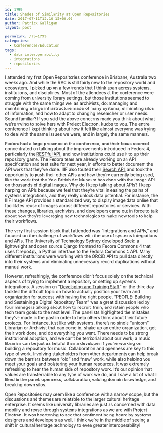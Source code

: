 ```yaml
---
id: 1799
title: Shades of Similarity at Open Repositories
date: 2017-07-11T13:10:15+00:00
author: Patrick Galligan
layout: post

permalink: /?p=1799
categories:
  - Conferences/Education
tags:
  - data interoperability
  - integrations
  - repositories
---
```

I attended my first Open Repositories conference in Brisbane, Australia two weeks ago. And while the RAC is still fairly new to the repository world and ecosystem, I picked up on a few trends that I think span across systems, institutions, and disciplines. Most of the attendees at the conference were coming from university library settings, but those institutions seemed to struggle with the same things we, as archivists, do: managing and maintaining a large infrastructure made of many systems, eliminating silos of information, and how to adapt to changing researcher or user needs. Sound familiar? If you said the above concerns made you think about what we’re trying to solve here with Project Electron, kudos to you. The entire conference I kept thinking about how it felt like almost everyone was trying to deal with the same issues we were, and in largely the same manners.<!--more-->

Fedora had a large presence at the conference, and their focus seemed concentrated on talking about the improvements introduced in Fedora 4, particularly the [RESTful API](https://wiki.duraspace.org/display/FEDORA40/RESTful+HTTP+API), and how institutions could use it to up their repository game. The Fedora team are already working on an API specification and test suite for next year, in efforts to better document the API work that they’ve done. IIIF also touted their [Search API](http://iiif.io/api/search/1.0/), and took the opportunity to push their other APIs and how they’re currently being used, like the work that the Yale British Art Museum has done with the image API on thousands of [digital images](http://showcase.iiif.io/showcase/ycba.html). Why do I keep talking about APIs? I keep harping on APIs because we feel that they’re vital in easing the pains of systems integrations, and they really unlock data potential. For instance, the IIIF Image API provides a standardized way to display image data online that facilitates reuse of images across different repositories or services. With these changes, libraries, archivists, and developers came out in force to talk about how they’re leveraging new technologies to make new tools to help their workflows.

The very first session block that I attended was “Integrations and APIs,” and focused on the challenge of workflows with the use of systems integrations and APIs. The University of Technology Sydney developed [Snek](https://github.com/spikelynch/snek): a lightweight and open source Django frontend to Fedora Commons 4 that uses fcrepo4py, a Python interface to the Fedora Commons 4 API. Many different institutions were working with the ORCiD API to pull data directly into their systems and eliminating unnecessary record duplications without manual work.

However, refreshingly, the conference didn’t focus solely on the technical aspects of trying to implement a repository or setting up systems integrations. A session on “[Developing and Training Staff](https://www.conftool.net/or2017/index.php?page=browseSessions&form_session=261)” on the third day tackled the difficult topic on how to actually position your team and organization for success with having the right people. “PEOPLE: Building and Sustaining a Digital Repository Team” was a great discussion led by four managers talking about how to recruit, train, and retain people who tech team goals to the next level. The panelists highlighted the mistakes they’ve made in the past in order to help others think about their future projects. For instance, just like with systems, there’s no single “unicorn” Librarian or Archivist that can come in, shake up an entire organization, get their work done, and do everything you want. There needs to be strong institutional adoption, and we can’t be territorial about our work; a music librarian can be just as helpful than a developer if you’re working on building a repository for music. Collaboration and openness are key to this type of work. Involving stakeholders from other departments can help break down the barriers between “old” and “new” work, while also helping you meet your goals and bolstering your human resources. It was extremely refreshing to hear the human side of repository work. It’s our opinion that values are transferrable to any type of work we do, and I saw a lot of what I liked in the panel: openness, collaboration, valuing domain knowledge, and breaking down silos.

Open Repositories may seem like a conference with a narrow scope, but the discussions and themes are relatable to the larger cultural heritage enterprise. It seems like university libraries are just as concerned with data mobility and reuse through systems integrations as we are with Project Electron. It was heartening to see that sentiment being heard by systems designers and developers as well. I think we’re in the middle of seeing a shift in cultural heritage technology to even greater interoperability!